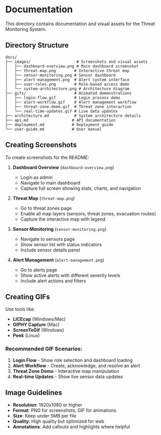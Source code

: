 # Documentation

This directory contains documentation and visual assets for the Threat Monitoring System.

## Directory Structure

```
docs/
├── images/                    # Screenshots and visual assets
│   ├── dashboard-overview.png # Main dashboard screenshot
│   ├── threat-map.png        # Interactive threat map
│   ├── sensor-monitoring.png # Sensor dashboard
│   ├── alert-management.png  # Alert system interface
│   ├── user-roles.png        # Role-based access demo
│   └── system-architecture.png # Architecture diagram
├── gifs/                     # Animated demonstrations
│   ├── login-flow.gif        # Login process demo
│   ├── alert-workflow.gif    # Alert management workflow
│   ├── threat-zone-demo.gif  # Threat zone interaction
│   └── real-time-updates.gif # Live data updates
├── architecture.md           # System architecture details
├── api.md                   # API documentation
├── deployment.md            # Deployment guide
└── user-guide.md            # User manual

```

## Creating Screenshots

To create screenshots for the README:

1. **Dashboard Overview** (`dashboard-overview.png`)
   - Login as admin
   - Navigate to main dashboard
   - Capture full screen showing stats, charts, and navigation

2. **Threat Map** (`threat-map.png`)
   - Go to threat zones page
   - Enable all map layers (sensors, threat zones, evacuation routes)
   - Capture the interactive map with legend

3. **Sensor Monitoring** (`sensor-monitoring.png`)
   - Navigate to sensors page
   - Show sensor list with status indicators
   - Include sensor details panel

4. **Alert Management** (`alert-management.png`)
   - Go to alerts page
   - Show active alerts with different severity levels
   - Include alert actions and filters

## Creating GIFs

Use tools like:
- **LICEcap** (Windows/Mac)
- **GIPHY Capture** (Mac)
- **ScreenToGif** (Windows)
- **Peek** (Linux)

### Recommended GIF Scenarios:

1. **Login Flow** - Show role selection and dashboard loading
2. **Alert Workflow** - Create, acknowledge, and resolve an alert
3. **Threat Zone Demo** - Interactive map manipulation
4. **Real-time Updates** - Show live sensor data updates

## Image Guidelines

- **Resolution**: 1920x1080 or higher
- **Format**: PNG for screenshots, GIF for animations
- **Size**: Keep under 5MB per file
- **Quality**: High quality but optimized for web
- **Annotations**: Add callouts and highlights where helpful

